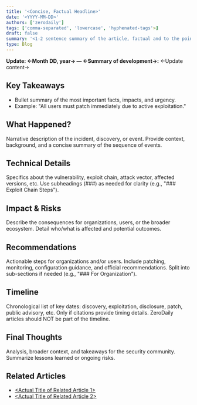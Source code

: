 ```yaml
---
title: '<Concise, Factual Headline>'
date: '<YYYY-MM-DD>'
authors: ['zerodaily']
tags: ['comma-separated', 'lowercase', 'hyphenated-tags'>]
draft: false
summary: '<1-2 sentence summary of the article, factual and to the point>'
type: Blog
---
```


**Update: <-Month DD, year-> — <-Summary of development->:** <-Update content->
<!-- Optional. Only include if there is a significant update. Place immediately below frontmatter, not as a heading. -->

<!--
ZeroDaily News Article Template (Standardized)
Follow this structure for all new articles. Use clear, concise paragraphs and ensure each section heading is present and in order. Use H2 (##) for all main sections and H3 (###) for sub-sections.
-->

## Key Takeaways

- Bullet summary of the most important facts, impacts, and urgency.
- Example: "All users must patch immediately due to active exploitation."

## What Happened?

Narrative description of the incident, discovery, or event. Provide context, background, and a concise summary of the sequence of events.

## Technical Details

Specifics about the vulnerability, exploit chain, attack vector, affected versions, etc. Use subheadings (###) as needed for clarity (e.g., "### Exploit Chain Steps").

## Impact & Risks

Describe the consequences for organizations, users, or the broader ecosystem. Detail who/what is affected and potential outcomes.

## Recommendations

Actionable steps for organizations and/or users. Include patching, monitoring, configuration guidance, and official recommendations. Split into sub-sections if needed (e.g., "### For Organization").

## Timeline

Chronological list of key dates: discovery, exploitation, disclosure, patch, public advisory, etc. Only if citations provide timing details. ZeroDaily articles should NOT be part of the timeline.

## Final Thoughts

Analysis, broader context, and takeaways for the security community. Summarize lessons learned or ongoing risks.

## Related Articles

- [<Actual Title of Related Article 1>](</blog/filename-without-extension>)
- [<Actual Title of Related Article 2>](</blog/filename-without-extension>)
<!-- Bulleted list. Use the full, official article title as anchor text, and correct internal path. Place at the very end of the article. -->

<!-- Inline footnotes: There should be a space before citations and multiple citations should be separated with a comma (e.g., Text to cite. [^1], [^2]) -->
<!-- Add footnote sources below. Use the full, official title of the source page for each citation. -->

[^1]: [Example citation title](https://example.com/citation-link)
